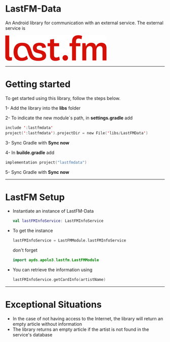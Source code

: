 # LastFM-Data

An Android library for communication with an external service. The external service is

![alt tag](images/lastfm.png)

----

# Getting started

To get started using this library, follow the steps below.

1- Add the library into the **libs** folder

2- To indicate the new module´s path, in **settings.gradle** add 

```kotlin
include ':lastfmdata'    
project(':lastfmdata').projectDir = new File('libs/LastFMData')
```

3- Sync Gradle with **Sync now**

4- In **builde.gradle** add
```kotlin
implementation project("lastfmdata")
```

5- Sync Gradle with **Sync now**

----

# LastFM Setup

- Instantiate an instance of LastFM-Data
    ```kotlin
    val lastFMInfoService: LastFMInfoService
    ```

- To get the instance
    ```kotlin
    lastFMInfoService = LastFMModule.lastFMInfoService
    ```
    don't forget 
    ```kotlin
    import ayds.apolo3.lastfm.LastFMModule
    ```

- You can retrieve the information using
    ```kotlin
    lastFMInfoService.getCardInfo(artistName)
    ```


----

# Exceptional Situations

- In the case of not having access to the Internet, the library will return an empty article without information
- The library returns an empty article if the artist is not found in the service's database